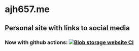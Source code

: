 # ajh657.me
## Personal site with links to social media

### Now with github actions: [![Blob storage website CI](https://github.com/ajh657/ajh657.me/actions/workflows/main.yml/badge.svg)](https://github.com/ajh657/ajh657.me/actions/workflows/main.yml)